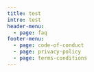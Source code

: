 ```yaml
---
title: test
intro: test
header-menu:
  - page: faq
footer-menu:
  - page: code-of-conduct
  - page: privacy-policy
  - page: terms-conditions
---
```

